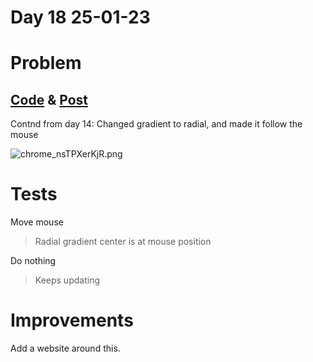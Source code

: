 # Day 18 25-01-23

# Problem

## [Code](https://github.com/sohrabhamza/Days-of-code-JS/tree/main/Day%2018) & [Post](https://www.linkedin.com/posts/sohrab-hamza-ab13151a5_vitbhopalgaming-daysofcode-day15-activity-7023715501662978048-zO1E?utm_source=share&utm_medium=member_desktop)

Contnd from day 14: Changed gradient to radial, and made it follow the mouse

![chrome_nsTPXerKjR.png](C:\Users\sohra\Documents\ShareX\Screenshots\2023-01\chrome_nsTPXerKjR.png)

# Tests

Move mouse

> Radial gradient center is at mouse position

Do nothing

> Keeps updating

# Improvements

Add a website around this.
